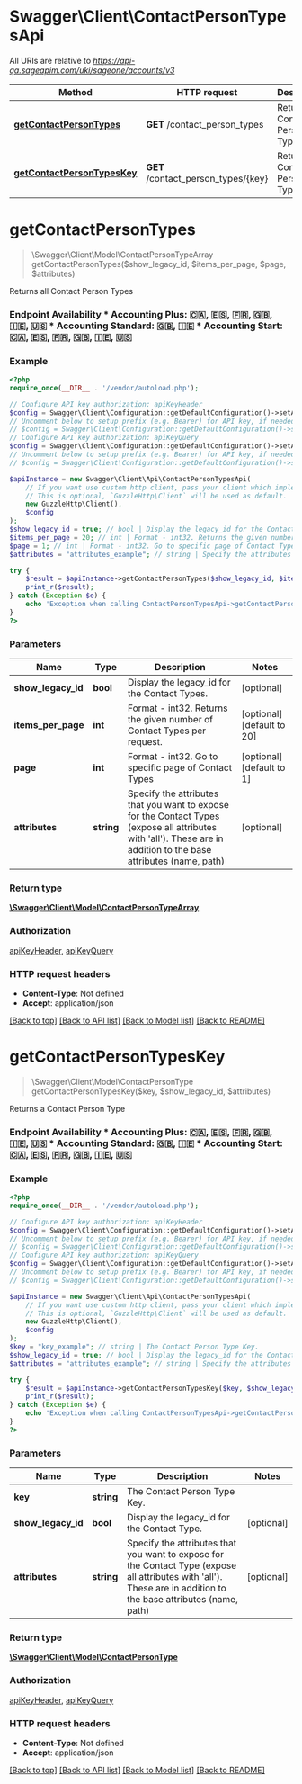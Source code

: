 # Swagger\Client\ContactPersonTypesApi

All URIs are relative to *https://api-qa.sageapim.com/uki/sageone/accounts/v3*

Method | HTTP request | Description
------------- | ------------- | -------------
[**getContactPersonTypes**](ContactPersonTypesApi.md#getContactPersonTypes) | **GET** /contact_person_types | Returns all Contact Person Types
[**getContactPersonTypesKey**](ContactPersonTypesApi.md#getContactPersonTypesKey) | **GET** /contact_person_types/{key} | Returns a Contact Person Type


# **getContactPersonTypes**
> \Swagger\Client\Model\ContactPersonTypeArray getContactPersonTypes($show_legacy_id, $items_per_page, $page, $attributes)

Returns all Contact Person Types

### Endpoint Availability  * Accounting Plus: 🇨🇦, 🇪🇸, 🇫🇷, 🇬🇧, 🇮🇪, 🇺🇸 * Accounting Standard: 🇬🇧, 🇮🇪 * Accounting Start: 🇨🇦, 🇪🇸, 🇫🇷, 🇬🇧, 🇮🇪, 🇺🇸

### Example
```php
<?php
require_once(__DIR__ . '/vendor/autoload.php');

// Configure API key authorization: apiKeyHeader
$config = Swagger\Client\Configuration::getDefaultConfiguration()->setApiKey('Ocp-Apim-Subscription-Key', 'YOUR_API_KEY');
// Uncomment below to setup prefix (e.g. Bearer) for API key, if needed
// $config = Swagger\Client\Configuration::getDefaultConfiguration()->setApiKeyPrefix('Ocp-Apim-Subscription-Key', 'Bearer');
// Configure API key authorization: apiKeyQuery
$config = Swagger\Client\Configuration::getDefaultConfiguration()->setApiKey('subscription-key', 'YOUR_API_KEY');
// Uncomment below to setup prefix (e.g. Bearer) for API key, if needed
// $config = Swagger\Client\Configuration::getDefaultConfiguration()->setApiKeyPrefix('subscription-key', 'Bearer');

$apiInstance = new Swagger\Client\Api\ContactPersonTypesApi(
    // If you want use custom http client, pass your client which implements `GuzzleHttp\ClientInterface`.
    // This is optional, `GuzzleHttp\Client` will be used as default.
    new GuzzleHttp\Client(),
    $config
);
$show_legacy_id = true; // bool | Display the legacy_id for the Contact Types.
$items_per_page = 20; // int | Format - int32. Returns the given number of Contact Types per request.
$page = 1; // int | Format - int32. Go to specific page of Contact Types
$attributes = "attributes_example"; // string | Specify the attributes that you want to expose for the Contact Types (expose all attributes with 'all'). These are in addition to the base attributes (name, path)

try {
    $result = $apiInstance->getContactPersonTypes($show_legacy_id, $items_per_page, $page, $attributes);
    print_r($result);
} catch (Exception $e) {
    echo 'Exception when calling ContactPersonTypesApi->getContactPersonTypes: ', $e->getMessage(), PHP_EOL;
}
?>
```

### Parameters

Name | Type | Description  | Notes
------------- | ------------- | ------------- | -------------
 **show_legacy_id** | **bool**| Display the legacy_id for the Contact Types. | [optional]
 **items_per_page** | **int**| Format - int32. Returns the given number of Contact Types per request. | [optional] [default to 20]
 **page** | **int**| Format - int32. Go to specific page of Contact Types | [optional] [default to 1]
 **attributes** | **string**| Specify the attributes that you want to expose for the Contact Types (expose all attributes with &#39;all&#39;). These are in addition to the base attributes (name, path) | [optional]

### Return type

[**\Swagger\Client\Model\ContactPersonTypeArray**](../Model/ContactPersonTypeArray.md)

### Authorization

[apiKeyHeader](../../README.md#apiKeyHeader), [apiKeyQuery](../../README.md#apiKeyQuery)

### HTTP request headers

 - **Content-Type**: Not defined
 - **Accept**: application/json

[[Back to top]](#) [[Back to API list]](../../README.md#documentation-for-api-endpoints) [[Back to Model list]](../../README.md#documentation-for-models) [[Back to README]](../../README.md)

# **getContactPersonTypesKey**
> \Swagger\Client\Model\ContactPersonType getContactPersonTypesKey($key, $show_legacy_id, $attributes)

Returns a Contact Person Type

### Endpoint Availability  * Accounting Plus: 🇨🇦, 🇪🇸, 🇫🇷, 🇬🇧, 🇮🇪, 🇺🇸 * Accounting Standard: 🇬🇧, 🇮🇪 * Accounting Start: 🇨🇦, 🇪🇸, 🇫🇷, 🇬🇧, 🇮🇪, 🇺🇸

### Example
```php
<?php
require_once(__DIR__ . '/vendor/autoload.php');

// Configure API key authorization: apiKeyHeader
$config = Swagger\Client\Configuration::getDefaultConfiguration()->setApiKey('Ocp-Apim-Subscription-Key', 'YOUR_API_KEY');
// Uncomment below to setup prefix (e.g. Bearer) for API key, if needed
// $config = Swagger\Client\Configuration::getDefaultConfiguration()->setApiKeyPrefix('Ocp-Apim-Subscription-Key', 'Bearer');
// Configure API key authorization: apiKeyQuery
$config = Swagger\Client\Configuration::getDefaultConfiguration()->setApiKey('subscription-key', 'YOUR_API_KEY');
// Uncomment below to setup prefix (e.g. Bearer) for API key, if needed
// $config = Swagger\Client\Configuration::getDefaultConfiguration()->setApiKeyPrefix('subscription-key', 'Bearer');

$apiInstance = new Swagger\Client\Api\ContactPersonTypesApi(
    // If you want use custom http client, pass your client which implements `GuzzleHttp\ClientInterface`.
    // This is optional, `GuzzleHttp\Client` will be used as default.
    new GuzzleHttp\Client(),
    $config
);
$key = "key_example"; // string | The Contact Person Type Key.
$show_legacy_id = true; // bool | Display the legacy_id for the Contact Type.
$attributes = "attributes_example"; // string | Specify the attributes that you want to expose for the Contact Type (expose all attributes with 'all'). These are in addition to the base attributes (name, path)

try {
    $result = $apiInstance->getContactPersonTypesKey($key, $show_legacy_id, $attributes);
    print_r($result);
} catch (Exception $e) {
    echo 'Exception when calling ContactPersonTypesApi->getContactPersonTypesKey: ', $e->getMessage(), PHP_EOL;
}
?>
```

### Parameters

Name | Type | Description  | Notes
------------- | ------------- | ------------- | -------------
 **key** | **string**| The Contact Person Type Key. |
 **show_legacy_id** | **bool**| Display the legacy_id for the Contact Type. | [optional]
 **attributes** | **string**| Specify the attributes that you want to expose for the Contact Type (expose all attributes with &#39;all&#39;). These are in addition to the base attributes (name, path) | [optional]

### Return type

[**\Swagger\Client\Model\ContactPersonType**](../Model/ContactPersonType.md)

### Authorization

[apiKeyHeader](../../README.md#apiKeyHeader), [apiKeyQuery](../../README.md#apiKeyQuery)

### HTTP request headers

 - **Content-Type**: Not defined
 - **Accept**: application/json

[[Back to top]](#) [[Back to API list]](../../README.md#documentation-for-api-endpoints) [[Back to Model list]](../../README.md#documentation-for-models) [[Back to README]](../../README.md)

